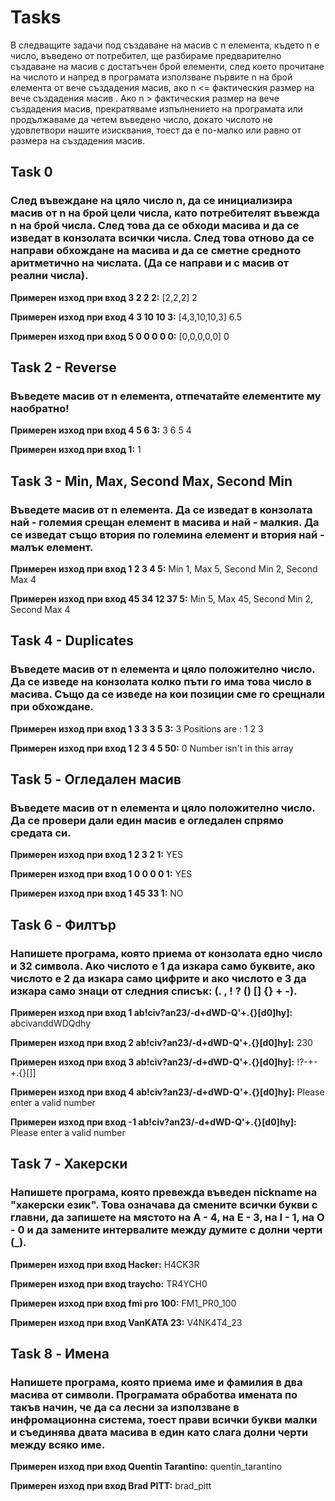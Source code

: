 # Tasks

В следващите задачи под създаване на масив с n елемента, където n е число, въведено от потребител, ще разбираме предварително създаване на масив с достатъчен брой елементи, след което прочитане на числото и напред в програмата използване първите n на брой елемента от вече създадения масив, ако n <= фактическия размер на вече създадения масив . Ако n > фактическия размер на вече създадения масив, прекратяваме изпълнението на програмата или продължаваме да четем въведено число, докато числото не удовлетвори нашите изисквания, тоест да е по-малко или равно от размера на създадения масив.

## Task 0
### След въвеждане на цяло число n, да се инициализира масив от n на брой цели числа, като потребителят въвежда n на брой числа. След това да се обходи масива и да се изведат в конзолата всички числа. След това отново да се направи обхождане на масива и да се сметне средното аритметично на числата. (Да се направи и с масив от реални числа). 

**Примерен изход при вход 3 2 2 2:** [2,2,2] 2

**Примерен изход при вход 4 3 10 10 3:** [4,3,10,10,3] 6.5

**Примерен изход при вход 5 0 0 0 0 0:** [0,0,0,0,0] 0

## Task 2 - Reverse
### Въведете масив от n елемента, отпечатайте елементите му наобратно!

**Примерен изход при вход 4 5 6 3:** 3 6 5 4

**Примерен изход при вход 1:** 1

## Task 3 - Min, Max, Second Max, Second Min
### Въведете масив от n елемента. Да се изведат в конзолата най - големия срещан елемент в масива и най - малкия. Да се изведат също втория по големина елемент и втория най - малък елемент. 

**Примерен изход при вход 1 2 3 4 5:** Min 1, Max 5, Second Min 2, Second Max 4

**Примерен изход при вход 45 34 12 37 5:** Min 5, Max 45, Second Min 2, Second Max 4 

## Task 4 - Duplicates
###  Въведете масив от n елемента и цяло положително число. Да се изведе на конзолата колко пъти го има това число в масива. Също да се изведе на кои позиции сме го срещнали при обхождане.

**Примерен изход при вход 1 3 3 3 5 3:** 3 Positions are : 1 2 3

**Примерен изход при вход 1 2 3 4 5 50:** 0 Number isn't in this array

## Task 5 - Огледален масив
###  Въведете масив от n елемента и цяло положително число. Да се провери дали един масив е огледален спрямо средата си.

**Примерен изход при вход 1 2 3 2 1:** YES

**Примерен изход при вход 1 0 0 0 0 1:** YES

**Примерен изход при вход 1 45 33 1:** NO

## Task 6 - Филтър
### Напишете програма, която приема от конзолата едно число и 32 символа. Ако числото е 1 да изкара само буквите, ако числото е 2 да изкара само цифрите и ако числото е 3 да изкара само знаци от следния списък: (. , ! ? () [] {} + -).

**Примерен изход при вход 1 ab!civ?an23/-d+dWD-Q'+.{}[d0]hy]:** abcivanddWDQdhy 

**Примерен изход при вход 2 ab!civ?an23/-d+dWD-Q'+.{}[d0]hy]:** 230 

**Примерен изход при вход 3 ab!civ?an23/-d+dWD-Q'+.{}[d0]hy]:** !?-+-+.{}[]]

**Примерен изход при вход 4 ab!civ?an23/-d+dWD-Q'+.{}[d0]hy]:** Please enter a valid number 

**Примерен изход при вход -1 ab!civ?an23/-d+dWD-Q'+.{}[d0]hy]:** Please enter a valid number 

## Task 7 - Хакерски
### Напишете програма, която превежда въведен nickname на "хакерски език". Това означава да смените всички букви с главни, да запишете на мястото на A - 4, на E - 3, на I - 1, на O - 0 и да замените интервалите между думите с долни черти (_). 

**Примерен изход при вход Hacker:** H4CK3R

**Примерен изход при вход traycho:** TR4YCH0

**Примерен изход при вход fmi pro 100:** FM1_PR0_100 

**Примерен изход при вход VanKATA 23:** V4NK4T4_23 

## Task 8 - Имена
### Напишете програма, която приема име и фамилия в два масива от символи. Програмата обработва имената по такъв начин, че да са лесни за използване в инфромационна система, тоест прави всички букви малки и съединява двата масива в един като слага долни черти между всяко име.

**Примерен изход при вход Quentin Tarantino:** quentin_tarantino 

**Примерен изход при вход Brad PITT:** brad_pitt 


